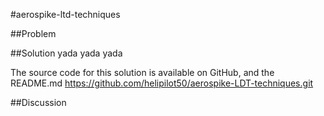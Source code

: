 #aerospike-ltd-techniques

##Problem

##Solution
yada yada yada

The source code for this solution is available on GitHub, and the README.md 
https://github.com/helipilot50/aerospike-LDT-techniques.git 


##Discussion
